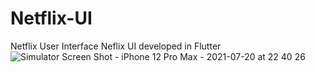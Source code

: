 # Netflix-UI
Netflix User Interface 
Neflix UI developed in Flutter
![Simulator Screen Shot - iPhone 12 Pro Max - 2021-07-20 at 22 40 26](https://user-images.githubusercontent.com/58964757/126368711-4faa609e-4011-4dc0-95c7-ca68c0be780b.png)
